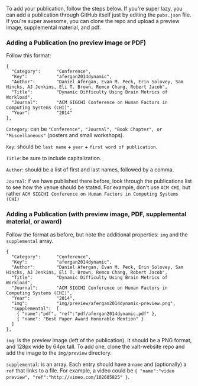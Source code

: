 
To add your publication, follow the steps below. If you're super lazy, you can add a publication through GitHub itself just by editing the `pubs.json` file. If you're super awesome, you can clone the repo and upload a preview image, supplemental material, and pdf.

### Adding a Publication (no preview image or PDF)

Follow this format:

    {
      "Category":      "Conference",
      "Key":           "afergan2014dynamic",
      "Author":        "Daniel Afergan, Evan M. Peck, Erin Solovey, Sam Hincks, AJ Jenkins, Eli T. Brown, Remco Chang, Robert Jacob",
      "Title":         "Dynamic Difficulty Using Brain Metrics of Workload",
      "Journal":       "ACM SIGCHI Conference on Human Factors in Computing Systems (CHI)",
      "Year":          "2014"
    },

`Category`: can be `"Conference", "Journal", "Book Chapter", or "Miscellaneous"` (posters and small workshops).

`Key`: should be `last name` + `year` + `first word of publication`.

`Title`: be sure to include capitalization.

`Author`: should be a list of first and last names, followed by a comma.

`Journal`: if we have published there before, look through the publications list to see how the venue should be stated. For example, don't use `ACM CHI`, but rather `ACM SIGCHI Conference on Human Factors in Computing Systems (CHI)`

### Adding a Publication (with preview image, PDF, supplemental material, or award)

Follow the format as before, but note the additional properties: `img` and the `supplemental` array.

    {
      "Category":      "Conference",
      "Key":           "afergan2014dynamic",
      "Author":        "Daniel Afergan, Evan M. Peck, Erin Solovey, Sam Hincks, AJ Jenkins, Eli T. Brown, Remco Chang, Robert Jacob",
      "Title":         "Dynamic Difficulty Using Brain Metrics of Workload",
      "Journal":       "ACM SIGCHI Conference on Human Factors in Computing Systems (CHI)",
      "Year":          "2014",
      "img":           "img/preview/afergan2014dynamic-preview.png",
      "supplemental":  [
        { "name":"pdf", "ref":"pdf/afergan2014dynamic.pdf" },
        { "name": "Best Paper Award Honorable Mention" }
      ]
    },
    
`img`: is the preview image (left of the publication). It should be a PNG format, and 128px wide by 64px tall. To add one, clone the valt-website repo and add the image to the `img/preview` directory.

`supplemental`: is an array. Each entry should have a `name` and (optionally) a `ref` that links to a file. For example, a video could be `{ "name":"video preview", "ref":"http://vimeo.com/102605825" }`.




